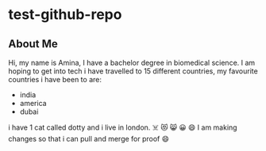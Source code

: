 # test-github-repo

## About Me
Hi, my name is Amina, I have a bachelor degree in biomedical science.
I am hoping to get into tech 
i have travelled to 15 different countries, my favourite countries i have been to are:
- india 
- america 
- dubai
  
i have 1 cat called dotty and i live in london.
:skull_and_crossbones:
:heart_eyes_cat:
:smile_cat:
:grinning:
:smile:
I am making changes so that i can pull and merge for proof :smile:

